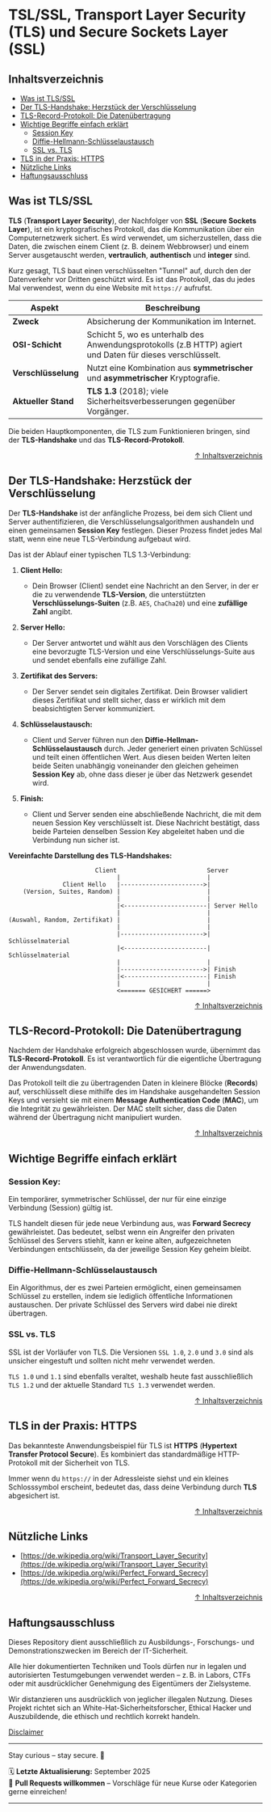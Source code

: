 # TSL/SSL, Transport Layer Security (TLS) und Secure Sockets Layer (SSL)

## Inhaltsverzeichnis
- [Was ist TLS/SSL](#was-ist-tlsssl)
- [Der TLS-Handshake: Herzstück der Verschlüsselung](#der-tls-handshake-herzstück-der-verschlüsselung)
- [TLS-Record-Protokoll: Die Datenübertragung](#tls-record-protokoll-die-datenübertragung)
- [Wichtige Begriffe einfach erklärt](#wichtige-begriffe-einfach-erklärt)
    - [Session Key](#session-key)
    - [Diffie-Hellmann-Schlüsselaustausch](#diffie-hellmann-schlüsselaustausch)
    - [SSL vs. TLS](#ssl-vs-tls)
- [TLS in der Praxis: HTTPS](#tls-in-der-praxis-https)
- [Nützliche Links](#nützliche-links)
- [Haftungsausschluss](#haftungsausschluss)


## Was ist TLS/SSL

**TLS** (**Transport Layer Security**), der Nachfolger von **SSL** (**Secure Sockets Layer**), ist ein kryptografisches Protokoll, das die Kommunikation über ein Computernetzwerk sichert. Es wird verwendet, um sicherzustellen, dass die Daten, die zwischen einem Client (z. B. deinem Webbrowser) und einem Server ausgetauscht werden, **vertraulich**, **authentisch** und **integer** sind.

Kurz gesagt, TLS baut einen verschlüsselten "Tunnel" auf, durch den der Datenverkehr vor Dritten geschützt wird. Es ist das Protokoll, das du jedes Mal verwendest, wenn du eine Website mit `https://` aufrufst.

| Aspekt | Beschreibung |
|--------|--------------|
| **Zweck** | Absicherung der Kommunikation im Internet. |
| **OSI-Schicht** | Schicht 5, wo es unterhalb des Anwendungsprotokolls (z.B HTTP) agiert und Daten für dieses verschlüsselt. |
| **Verschlüsselung** | Nutzt eine Kombination aus **symmetrischer** und **asymmetrischer** Kryptografie. |
| **Aktueller Stand** | **TLS 1.3** (2018); viele Sicherheitsverbesserungen gegenüber Vorgänger. |

Die beiden Hauptkomponenten, die TLS zum Funktionieren bringen, sind der **TLS-Handshake** und das **TLS-Record-Protokoll**.


<div align=right>

[↑ Inhaltsverzeichnis](#inhaltsverzeichnis)

</div>

## Der TLS-Handshake: Herzstück der Verschlüsselung

Der **TLS-Handshake** ist der anfängliche Prozess, bei dem sich Client und Server authentifizieren, die Verschlüsselungsalgorithmen aushandeln und einen gemeinsamen **Session Key** festlegen. Dieser Prozess findet jedes Mal statt, wenn eine neue TLS-Verbindung aufgebaut wird.

Das ist der Ablauf einer typischen TLS 1.3-Verbindung:

1. **Client Hello:** 
    - Dein Browser (Client) sendet eine Nachricht an den Server, in der er die zu verwendende **TLS-Version**, die unterstützten **Verschlüsselungs-Suiten** (z.B. `AES`, `ChaCha20`) und eine **zufällige Zahl** angibt. 

2. **Server Hello:** 
    - Der Server antwortet und wählt aus den Vorschlägen des Clients eine bevorzugte TLS-Version und eine Verschlüsselungs-Suite aus und sendet ebenfalls eine zufällige Zahl.

3. **Zertifikat des Servers:** 
    - Der Server sendet sein digitales Zertifikat. Dein Browser validiert dieses Zertifikat und stellt sicher, dass er wirklich mit dem beabsichtigten Server kommuniziert.

4. **Schlüsselaustausch:** 
    - Client und Server führen nun den **Diffie-Hellman-Schlüsselaustausch** durch. Jeder generiert einen privaten Schlüssel und teilt einen öffentlichen Wert. Aus diesen beiden Werten leiten beide Seiten unabhängig voneinander den gleichen geheimen **Session Key** ab, ohne dass dieser je über das Netzwerk gesendet wird.

5. **Finish:** 
    - Client und Server senden eine abschließende Nachricht, die mit dem neuen Session Key verschlüsselt ist. Diese Nachricht bestätigt, dass beide Parteien denselben Session Key abgeleitet haben und die Verbindung nun sicher ist.


**Vereinfachte Darstellung des TLS-Handshakes:**
```text
                        Client                         Server
                              |                        |
               Client Hello   |----------------------->|
    (Version, Suites, Random) |                        |
                              |                        |
                              |<-----------------------| Server Hello
                              |                        |
(Auswahl, Random, Zertifikat) |                        |
                              |                        |
                              |----------------------->| Schlüsselmaterial
                              |<-----------------------| Schlüsselmaterial
                              |                        |
                              |----------------------->| Finish
                              |<-----------------------| Finish
                              |                        |
                              <======= GESICHERT ======>
```

<div align=right>

[↑ Inhaltsverzeichnis](#inhaltsverzeichnis)

</div>

## TLS-Record-Protokoll: Die Datenübertragung
Nachdem der Handshake erfolgreich abgeschlossen wurde, übernimmt das **TLS-Record-Protokoll**. Es ist verantwortlich für die eigentliche Übertragung der Anwendungsdaten.

Das Protokoll teilt die zu übertragenden Daten in kleinere Blöcke (**Records**) auf, verschlüsselt diese mithilfe des im Handshake ausgehandelten Session Keys und versieht sie mit einem **Message Authentication Code** (**MAC**), um die Integrität zu gewährleisten. Der MAC stellt sicher, dass die Daten während der Übertragung nicht manipuliert wurden.


<div align=right>

[↑ Inhaltsverzeichnis](#inhaltsverzeichnis)

</div>

## Wichtige Begriffe einfach erklärt

### Session Key: 
Ein temporärer, symmetrischer Schlüssel, der nur für eine einzige Verbindung (Session) gültig ist. 

TLS handelt diesen für jede neue Verbindung aus, was **Forward Secrecy** gewährleistet. 
Das bedeutet, selbst wenn ein Angreifer den privaten Schlüssel des Servers stiehlt, kann er keine alten, aufgezeichneten Verbindungen entschlüsseln, da der jeweilige Session Key geheim bleibt.

### Diffie-Hellmann-Schlüsselaustausch
Ein Algorithmus, der es zwei Parteien ermöglicht, einen gemeinsamen Schlüssel zu erstellen, indem sie lediglich öffentliche Informationen austauschen. Der private Schlüssel des Servers wird dabei nie direkt übertragen.

### SSL vs. TLS
SSL ist der Vorläufer von TLS. Die Versionen `SSL 1.0`, `2.0` und `3.0` sind als unsicher eingestuft und sollten nicht mehr verwendet werden.

`TLS 1.0` und `1.1` sind ebenfalls veraltet, weshalb heute fast ausschließlich `TLS 1.2` und der aktuelle Standard `TLS 1.3` verwendet werden.

<div align=right>

[↑ Inhaltsverzeichnis](#inhaltsverzeichnis)

</div>

## TLS in der Praxis: HTTPS
Das bekannteste Anwendungsbeispiel für TLS ist **HTTPS** (**Hypertext Transfer Protocol Secure**). Es kombiniert das standardmäßige HTTP-Protokoll mit der Sicherheit von TLS. 

Immer wenn du `https://` in der Adressleiste siehst und ein kleines Schlosssymbol erscheint, bedeutet das, dass deine Verbindung durch **TLS** abgesichert ist.

<div align=right>

[↑ Inhaltsverzeichnis](#inhaltsverzeichnis)

</div>

## Nützliche Links
- [https://de.wikipedia.org/wiki/Transport_Layer_Security](https://de.wikipedia.org/wiki/Transport_Layer_Security)
- [https://de.wikipedia.org/wiki/Perfect_Forward_Secrecy](https://de.wikipedia.org/wiki/Perfect_Forward_Secrecy)


<div align=right>

[↑ Inhaltsverzeichnis](#inhaltsverzeichnis)

</div>

## Haftungsausschluss

Dieses Repository dient ausschließlich zu Ausbildungs-, Forschungs- und Demonstrationszwecken im Bereich der IT-Sicherheit.

Alle hier dokumentierten Techniken und Tools dürfen nur in legalen und autorisierten Testumgebungen verwendet werden – z. B. in Labors, CTFs oder mit ausdrücklicher Genehmigung des Eigentümers der Zielsysteme.

Wir distanzieren uns ausdrücklich von jeglicher illegalen Nutzung.
Dieses Projekt richtet sich an White-Hat-Sicherheitsforscher, Ethical Hacker und Auszubildende, die ethisch und rechtlich korrekt handeln.

[Disclaimer](/00-disclaimer/disclaimer.md)

--- 

Stay curious – stay secure. 🔐

🗓️ **Letzte Aktualisierung:** September 2025  
🤝 **Pull Requests willkommen** – Vorschläge für neue Kurse oder Kategorien gerne einreichen!

---
